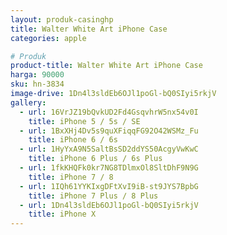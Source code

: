 ```yaml
---
layout: produk-casinghp
title: Walter White Art iPhone Case
categories: apple

# Produk
product-title: Walter White Art iPhone Case
harga: 90000
sku: hn-3834
image-drive: 1Dn4l3sldEb6OJl1poGl-bQ0SIyi5rkjV
gallery:
  - url: 16VrJZ19bQvkUD2Fd4GsqvhrW5nx54v0I
    title: iPhone 5 / 5s / SE
  - url: 1BxXHj4Dv5s9quXFiqqFG92O42WSMz_Fu
    title: iPhone 6 / 6s
  - url: 1HyYxA9N5SaltBsSD2ddYS50AcgyVwKwC
    title: iPhone 6 Plus / 6s Plus
  - url: 1fkKHQFk0kr7NG8TDlmxOl8SltDhF9N9G
    title: iPhone 7 / 8
  - url: 1IQh61YYKIxgDFtXvI9iB-st9JYS7BpbG
    title: iPhone 7 Plus / 8 Plus
  - url: 1Dn4l3sldEb6OJl1poGl-bQ0SIyi5rkjV
    title: iPhone X
---
```

